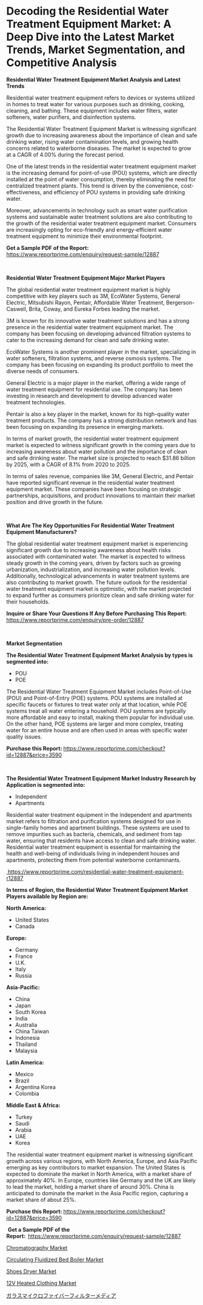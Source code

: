 <p><h1>Decoding the Residential Water Treatment Equipment Market: A Deep Dive into the Latest Market Trends, Market Segmentation, and Competitive Analysis</h1></p><p><strong>Residential Water Treatment Equipment Market Analysis and Latest Trends</strong></p>
<p><p>Residential water treatment equipment refers to devices or systems utilized in homes to treat water for various purposes such as drinking, cooking, cleaning, and bathing. These equipment includes water filters, water softeners, water purifiers, and disinfection systems.</p><p>The Residential Water Treatment Equipment Market is witnessing significant growth due to increasing awareness about the importance of clean and safe drinking water, rising water contamination levels, and growing health concerns related to waterborne diseases. The market is expected to grow at a CAGR of 4.00% during the forecast period.</p><p>One of the latest trends in the residential water treatment equipment market is the increasing demand for point-of-use (POU) systems, which are directly installed at the point of water consumption, thereby eliminating the need for centralized treatment plants. This trend is driven by the convenience, cost-effectiveness, and efficiency of POU systems in providing safe drinking water.</p><p>Moreover, advancements in technology such as smart water purification systems and sustainable water treatment solutions are also contributing to the growth of the residential water treatment equipment market. Consumers are increasingly opting for eco-friendly and energy-efficient water treatment equipment to minimize their environmental footprint.</p></p>
<p><strong>Get a Sample PDF of the Report:&nbsp;</strong> <a href="https://www.reportprime.com/enquiry/request-sample/12887">https://www.reportprime.com/enquiry/request-sample/12887</a></p>
<p>&nbsp;</p>
<p><strong>Residential Water Treatment Equipment Major Market Players</strong></p>
<p><p>The global residential water treatment equipment market is highly competitive with key players such as 3M, EcoWater Systems, General Electric, Mitsubishi Rayon, Pentair, Affordable Water Treatment, Bergerson-Caswell, Brita, Coway, and Eureka Forbes leading the market.</p><p>3M is known for its innovative water treatment solutions and has a strong presence in the residential water treatment equipment market. The company has been focusing on developing advanced filtration systems to cater to the increasing demand for clean and safe drinking water.</p><p>EcoWater Systems is another prominent player in the market, specializing in water softeners, filtration systems, and reverse osmosis systems. The company has been focusing on expanding its product portfolio to meet the diverse needs of consumers.</p><p>General Electric is a major player in the market, offering a wide range of water treatment equipment for residential use. The company has been investing in research and development to develop advanced water treatment technologies.</p><p>Pentair is also a key player in the market, known for its high-quality water treatment products. The company has a strong distribution network and has been focusing on expanding its presence in emerging markets.</p><p>In terms of market growth, the residential water treatment equipment market is expected to witness significant growth in the coming years due to increasing awareness about water pollution and the importance of clean and safe drinking water. The market size is projected to reach $31.86 billion by 2025, with a CAGR of 8.1% from 2020 to 2025.</p><p>In terms of sales revenue, companies like 3M, General Electric, and Pentair have reported significant revenue in the residential water treatment equipment market. These companies have been focusing on strategic partnerships, acquisitions, and product innovations to maintain their market position and drive growth in the future.</p></p>
<p>&nbsp;</p>
<p><strong>What Are The Key Opportunities For Residential Water Treatment Equipment Manufacturers?</strong></p>
<p><p>The global residential water treatment equipment market is experiencing significant growth due to increasing awareness about health risks associated with contaminated water. The market is expected to witness steady growth in the coming years, driven by factors such as growing urbanization, industrialization, and increasing water pollution levels. Additionally, technological advancements in water treatment systems are also contributing to market growth. The future outlook for the residential water treatment equipment market is optimistic, with the market projected to expand further as consumers prioritize clean and safe drinking water for their households.</p></p>
<p><strong>Inquire or Share Your Questions If Any Before Purchasing This Report:</strong> <a href="https://www.reportprime.com/enquiry/pre-order/12887">https://www.reportprime.com/enquiry/pre-order/12887</a></p>
<p>&nbsp;</p>
<p><strong>Market Segmentation</strong></p>
<p><strong>The Residential Water Treatment Equipment Market Analysis by types is segmented into:</strong></p>
<p><ul><li>POU</li><li>POE</li></ul></p>
<p><p>The Residential Water Treatment Equipment Market includes Point-of-Use (POU) and Point-of-Entry (POE) systems. POU systems are installed at specific faucets or fixtures to treat water only at that location, while POE systems treat all water entering a household. POU systems are typically more affordable and easy to install, making them popular for individual use. On the other hand, POE systems are larger and more complex, treating water for an entire house and are often used in areas with specific water quality issues.</p></p>
<p><strong>Purchase this Report:&nbsp;</strong><a href="https://www.reportprime.com/checkout?id=12887&price=3590">https://www.reportprime.com/checkout?id=12887&price=3590</a></p>
<p>&nbsp;</p>
<p><strong>The Residential Water Treatment Equipment Market Industry Research by Application is segmented into:</strong></p>
<p><ul><li>Independent</li><li>Apartments</li></ul></p>
<p><p>Residential water treatment equipment in the independent and apartments market refers to filtration and purification systems designed for use in single-family homes and apartment buildings. These systems are used to remove impurities such as bacteria, chemicals, and sediment from tap water, ensuring that residents have access to clean and safe drinking water. Residential water treatment equipment is essential for maintaining the health and well-being of individuals living in independent houses and apartments, protecting them from potential waterborne contaminants.</p></p>
<p><a href="https://www.reportprime.com/residential-water-treatment-equipment-r12887">&nbsp;https://www.reportprime.com/residential-water-treatment-equipment-r12887</a></p>
<p><strong>In terms of Region, the Residential Water Treatment Equipment Market Players available by Region are:</strong></p>
<p>
    <p> <strong> North America: </strong>
        <ul>
            <li>United States</li>
            <li>Canada</li>
        </ul>
        </p> 
    <p> <strong> Europe: </strong>
        <ul>
            <li>Germany</li>
            <li>France</li>
            <li>U.K.</li>
            <li>Italy</li>
            <li>Russia</li>
        </ul>
        </p> 
    <p> <strong> Asia-Pacific: </strong>
        <ul>
            <li>China</li>
            <li>Japan</li>
            <li>South Korea</li>
            <li>India</li>
            <li>Australia</li>
            <li>China Taiwan</li>
            <li>Indonesia</li>
            <li>Thailand</li>
            <li>Malaysia</li>
        </ul>
        </p> 
    <p> <strong> Latin America: </strong>
        <ul>
            <li>Mexico</li>
            <li>Brazil</li>
            <li>Argentina Korea</li>
            <li>Colombia</li>
        </ul>
        </p> 
    <p> <strong> Middle East & Africa: </strong>
        <ul>
            <li>Turkey</li>
            <li>Saudi</li>
            <li>Arabia</li>
            <li>UAE</li>
            <li>Korea</li>
        </ul>
    </p>
    </p>
<p><p>The residential water treatment equipment market is witnessing significant growth across various regions, with North America, Europe, and Asia Pacific emerging as key contributors to market expansion. The United States is expected to dominate the market in North America, with a market share of approximately 40%. In Europe, countries like Germany and the UK are likely to lead the market, holding a market share of around 30%. China is anticipated to dominate the market in the Asia Pacific region, capturing a market share of about 25%.</p></p>
<p><strong>Purchase this Report: </strong><a href="https://www.reportprime.com/checkout?id=12887&price=3590">https://www.reportprime.com/checkout?id=12887&price=3590</a></p>
<p>&nbsp;<strong>Get a Sample PDF of the Report:&nbsp;&nbsp;</strong><a href="https://www.reportprime.com/enquiry/request-sample/12887">https://www.reportprime.com/enquiry/request-sample/12887</a></p>
<p><strong></strong></p>
<p><p><a href="https://github.com/kufem1/Market-Research-Report-List-2/blob/main/chromatography-market.md">Chromatography Market</a></p><p><a href="https://github.com/singletonthaxterkelliehr2df/Market-Research-Report-List-2/blob/main/circulating-fluidized-bed-boiler-market.md">Circulating Fluidized Bed Boiler Market</a></p><p><a href="https://www.linkedin.com/pulse/shoes-dryer-market-competitive-analysis-trends-forecast-2031-avmjf?trackingId=fE0rLaLal8psPMsBwDNIVQ%3D%3D">Shoes Dryer Market</a></p><p><a href="https://www.linkedin.com/pulse/12v-heated-clothing-market-exploring-share-trends-future-growth-jqunf?trackingId=%2BxGFpC2pwNBNGUbM1au7fQ%3D%3D">12V Heated Clothing Market</a></p><p><a href="https://github.com/KaliMetz2023/Market-Research-Report-List-1/blob/main/507596976085.md">ガラスマイクロファイバーフィルターメディア</a></p></p>